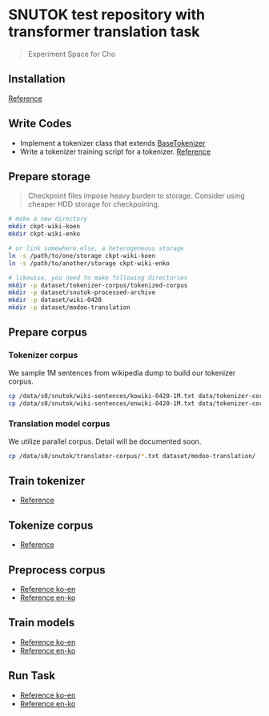 # SNUTOK test repository with transformer translation task

> Experiment Space for Cho

## Installation

[Reference](Thundr-README.md)

## Write Codes

+ Implement a tokenizer class that extends [BaseTokenizer](tokenizer/base.py)
+ Write a tokenizer training script for a tokenizer. [Reference](scripts/build_char_vocab.py)

## Prepare storage

> Checkpoint files impose heavy burden to storage. Consider using cheaper HDD storage for checkpoining.

```bash
# make a new directory
mkdir ckpt-wiki-koen
mkdir ckpt-wiki-enko

# or link somewhere else, a heterogeneous storage
ln -s /path/to/one/storage ckpt-wiki-koen
ln -s /path/to/another/storage ckpt-wiki-enko

# likewise, you need to make following directories
mkdir -p dataset/tokenizer-corpus/tokenized-corpus
mkdir -p dataset/snutok-processed-archive
mkdir -p dataset/wiki-0420
mkdir -p dataset/modoo-translation
```

## Prepare corpus

### Tokenizer corpus

We sample 1M sentences from wikipedia dump to build our tokenizer corpus.

```bash
cp /data/s0/snutok/wiki-sentences/kowiki-0420-1M.txt data/tokenizer-corpus
cp /data/s0/snutok/wiki-sentences/enwiki-0420-1M.txt data/tokenizer-corpus
```

### Translation model corpus

We utilize parallel corpus. Detail will be documented soon.

```bash
cp /data/s0/snutok/translator-corpus/*.txt dataset/modoo-translation/
```

>

## Train tokenizer

+ [Reference](cho-scripts/train-wiki-tokenizer.sh)

## Tokenize corpus

+ [Reference](generate_tokenized_sentences.py)

## Preprocess corpus

+ [Reference ko-en](cho-scripts/preprocess-wiki-koen.sh)
+ [Reference en-ko](cho-scripts/preprocess-wiki-enko.sh)

## Train models

+ [Reference ko-en](cho-scripts/train-wiki-koen.sh)
+ [Reference en-ko](cho-scripts/train-wiki-enko.sh)

## Run Task

+ [Reference ko-en](cho-scripts/task-wiki-koen.sh)
+ [Reference en-ko](cho-scripts/task-wiki-enko.sh)

